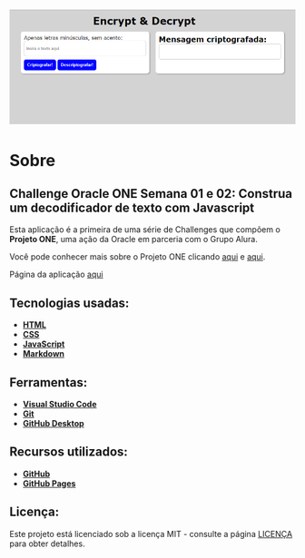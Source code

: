 <h1 align="center">
    <img src="image/tela.PNG" alt="Logo Challenge">
</h1>

# Sobre

## Challenge Oracle ONE Semana 01 e 02: Construa um decodificador de texto com Javascript

Esta aplicação é a primeira de uma série de Challenges que compõem o **Projeto ONE**, uma ação da Oracle em parceria com o Grupo Alura.

Você pode conhecer mais sobre o Projeto ONE clicando [aqui](https://www.oracle.com/br/education/oracle-next-education/) e [aqui](https://www.alura.com.br/oracle-next-education).
 
Página da aplicação [aqui](https://jobafi.github.io/challenge-oracle-alura-semana-1-e-2/.)

## Tecnologias usadas:
* **[HTML](https://developer.mozilla.org/pt-BR/docs/Web/HTML)**
* **[CSS](https://developer.mozilla.org/pt-BR/docs/Learn/CSS/First_steps/O_que_e_CSS)**
* **[JavaScript](https://developer.mozilla.org/pt-BR/docs/Web/JavaScript)**
* **[Markdown](https://daringfireball.net/projects/)**


## Ferramentas:
* **[Visual Studio Code](https://code.visualstudio.com/)**
* **[Git](https://git-scm.com/)**
* **[GitHub Desktop](https://desktop.github.com/)**


## Recursos utilizados:
* **[GitHub](https://github.com/)**
* **[GitHub Pages](https://pages.github.com/)**


## Licença:
Este projeto está licenciado sob a licença MIT - consulte a página [LICENÇA](https://opensource.org/licenses/MIT) para obter detalhes.
